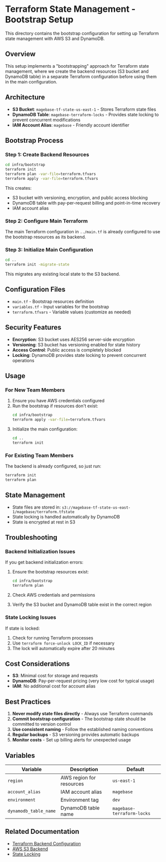 # Terraform State Management - Bootstrap Setup

This directory contains the bootstrap configuration for setting up Terraform state management with AWS S3 and DynamoDB.

## Overview

This setup implements a "bootstrapping" approach for Terraform state management, where we create the backend resources (S3 bucket and DynamoDB table) in a separate Terraform configuration before using them in the main configuration.

## Architecture

- **S3 Bucket**: `magebase-tf-state-us-east-1` - Stores Terraform state files
- **DynamoDB Table**: `magebase-terraform-locks` - Provides state locking to prevent concurrent modifications
- **IAM Account Alias**: `magebase` - Friendly account identifier

## Bootstrap Process

### Step 1: Create Backend Resources

```bash
cd infra/bootstrap
terraform init
terraform plan -var-file=terraform.tfvars
terraform apply -var-file=terraform.tfvars
```

This creates:

- S3 bucket with versioning, encryption, and public access blocking
- DynamoDB table with pay-per-request billing and point-in-time recovery
- IAM account alias

### Step 2: Configure Main Terraform

The main Terraform configuration in `../main.tf` is already configured to use the bootstrap resources as its backend.

### Step 3: Initialize Main Configuration

```bash
cd ..
terraform init -migrate-state
```

This migrates any existing local state to the S3 backend.

## Configuration Files

- `main.tf` - Bootstrap resources definition
- `variables.tf` - Input variables for the bootstrap
- `terraform.tfvars` - Variable values (customize as needed)

## Security Features

- **Encryption**: S3 bucket uses AES256 server-side encryption
- **Versioning**: S3 bucket has versioning enabled for state history
- **Access Control**: Public access is completely blocked
- **Locking**: DynamoDB provides state locking to prevent concurrent operations

## Usage

### For New Team Members

1. Ensure you have AWS credentials configured
2. Run the bootstrap if resources don't exist:
   ```bash
   cd infra/bootstrap
   terraform apply -var-file=terraform.tfvars
   ```
3. Initialize the main configuration:
   ```bash
   cd ..
   terraform init
   ```

### For Existing Team Members

The backend is already configured, so just run:
```bash
terraform init
terraform plan
```

## State Management

- State files are stored in: `s3://magebase-tf-state-us-east-1/magebase/terraform.tfstate`
- State locking is handled automatically by DynamoDB
- State is encrypted at rest in S3

## Troubleshooting

### Backend Initialization Issues

If you get backend initialization errors:

1. Ensure the bootstrap resources exist:
   ```bash
   cd infra/bootstrap
   terraform plan
   ```

2. Check AWS credentials and permissions

3. Verify the S3 bucket and DynamoDB table exist in the correct region

### State Locking Issues

If state is locked:

1. Check for running Terraform processes
2. Use `terraform force-unlock LOCK_ID` if necessary
3. The lock will automatically expire after 20 minutes

## Cost Considerations

- **S3**: Minimal cost for storage and requests
- **DynamoDB**: Pay-per-request pricing (very low cost for typical usage)
- **IAM**: No additional cost for account alias

## Best Practices

1. **Never modify state files directly** - Always use Terraform commands
2. **Commit bootstrap configuration** - The bootstrap state should be committed to version control
3. **Use consistent naming** - Follow the established naming conventions
4. **Regular backups** - S3 versioning provides automatic backups
5. **Monitor costs** - Set up billing alerts for unexpected usage

## Variables

| Variable | Description | Default |
|----------|-------------|---------|
| `region` | AWS region for resources | `us-east-1` |
| `account_alias` | IAM account alias | `magebase` |
| `environment` | Environment tag | `dev` |
| `dynamodb_table_name` | DynamoDB table name | `magebase-terraform-locks` |

## Related Documentation

- [Terraform Backend Configuration](https://www.terraform.io/language/settings/backends)
- [AWS S3 Backend](https://www.terraform.io/language/settings/backends/s3)
- [State Locking](https://www.terraform.io/language/state/locking)
